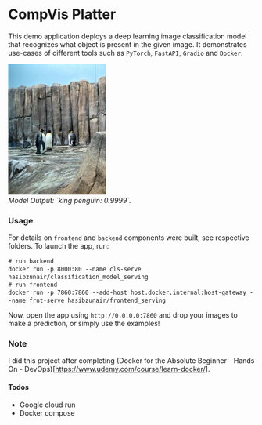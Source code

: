 # CompVis Platter

This demo application deploys a deep learning image classification model that 
recognizes what object is present in the given image. It demonstrates use-cases of different tools such as `PyTorch`, `FastAPI`, `Gradio` and `Docker`.

<p align="left">
  <a href="#"><img src="./frontend/test1.jpeg" width="200"></a> <br />
  <em> 
    Model Output: `king penguin: 0.9999`.
  </em>
</p>


### Usage

For details on `frontend` and `backend` components were built, see respective folders. To launch the app, run:
```
# run backend
docker run -p 8000:80 --name cls-serve hasibzunair/classification_model_serving
# run frontend
docker run -p 7860:7860 --add-host host.docker.internal:host-gateway --name frnt-serve hasibzunair/frontend_serving
```

Now, open the app using `http://0.0.0.0:7860` and drop your images to make a prediction, or simply use the examples!

### Note
I did this project after completing (Docker for the Absolute Beginner - Hands On - DevOps)[https://www.udemy.com/course/learn-docker/].

#### Todos
* Google cloud run
* Docker compose